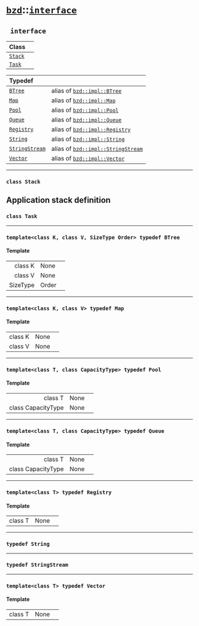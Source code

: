 # [`bzd`](../../index.md)::[`interface`](../index.md)

## ` interface`


|Class||
|:---|:---|
|[`Stack`](stack/index.md)||
|[`Task`](task/index.md)||

|Typedef||
|:---|:---|
|[`BTree`](./index.md)|alias of [`bzd::impl::BTree`](../impl/btree/index.md)|
|[`Map`](./index.md)|alias of [`bzd::impl::Map`](../impl/map/index.md)|
|[`Pool`](./index.md)|alias of [`bzd::impl::Pool`](../impl/pool/index.md)|
|[`Queue`](./index.md)|alias of [`bzd::impl::Queue`](../impl/queue/index.md)|
|[`Registry`](./index.md)|alias of [`bzd::impl::Registry`](../impl/registry/index.md)|
|[`String`](./index.md)|alias of [`bzd::impl::String`](../impl/string/index.md)|
|[`StringStream`](./index.md)|alias of [`bzd::impl::StringStream`](../impl/stringstream/index.md)|
|[`Vector`](./index.md)|alias of [`bzd::impl::Vector`](../impl/vector/index.md)|
------
### `class Stack`
Application stack definition
------
### `class Task`

------
### `template<class K, class V, SizeType Order> typedef BTree`

#### Template
||||
|---:|:---|:---|
|class K|None||
|class V|None||
|SizeType|Order||
------
### `template<class K, class V> typedef Map`

#### Template
||||
|---:|:---|:---|
|class K|None||
|class V|None||
------
### `template<class T, class CapacityType> typedef Pool`

#### Template
||||
|---:|:---|:---|
|class T|None||
|class CapacityType|None||
------
### `template<class T, class CapacityType> typedef Queue`

#### Template
||||
|---:|:---|:---|
|class T|None||
|class CapacityType|None||
------
### `template<class T> typedef Registry`

#### Template
||||
|---:|:---|:---|
|class T|None||
------
### `typedef String`

------
### `typedef StringStream`

------
### `template<class T> typedef Vector`

#### Template
||||
|---:|:---|:---|
|class T|None||

